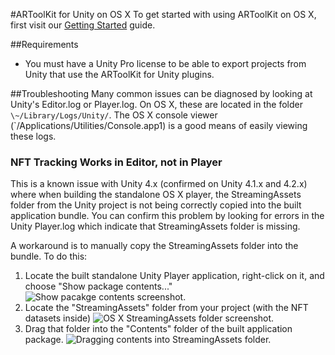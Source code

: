 #ARToolKit for Unity on OS X
To get started with using ARToolKit on OS X, first visit our [Getting Started][unity_getting_started] guide.

##Requirements

-   You must have a Unity Pro license to be able to export projects from Unity that use the ARToolKit for Unity plugins.

##Troubleshooting
Many common issues can be diagnosed by looking at Unity's Editor.log or Player.log. On OS X, these are located in the folder `\~/Library/Logs/Unity/`. The OS X console viewer (`/Applications/Utilities/Console.app1) is a good means of easily viewing these logs.

### NFT Tracking Works in Editor, not in Player
This is a known issue with Unity 4.x (confirmed on Unity 4.1.x and 4.2.x) where when building the standalone OS X player, the StreamingAssets folder from the Unity project is not being correctly copied into the built application bundle. You can confirm this problem by looking for errors in the Unity Player.log which indicate that StreamingAssets folder is missing.

A workaround is to manually copy the StreamingAssets folder into the bundle. To do this:

1.  Locate the built standalone Unity Player application, right-click on it, and choose "Show package contents..." ![Show pacakge contents screenshot.][show_pacakge_contents]
2.  Locate the "StreamingAssets" folder from your project (with the NFT datasets inside) ![OS X StreamingAssets folder screenshot.][streamingassets_folder]
3.  Drag that folder into the "Contents" folder of the built application package. ![Dragging contents into StreamingAssets folder.][dragging_streamingassets_folder]


[unity_getting_started]: Unity:unity_getting_started
[show_pacakge_contents]: :unity_player_os_x_show_pacakge_contents_1.png
[streamingassets_folder]: :unity_os_x_streamingassets_folder_1.png
[dragging_streamingassets_folder]: :unity_os_x_dragging_streamingassets_folder_1.png
